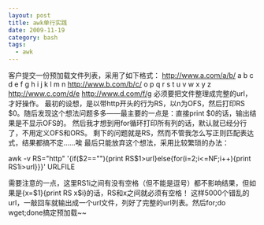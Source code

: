 ```yaml
---
layout: post
title: awk单行实践
date: 2009-11-19
category: bash
tags:
  - awk
---
```


客户提交一份预加载文件列表，采用了如下格式：
http://www.a.com/a/b/
a b c d e f g
h i j k l m n
http://www.b.com/b/c/
o p q r s t
u v w x y z
http://www.c.com/d/e
http://www.d.com/f/g
必须要把文件整理成完整的url，才好操作。
最初的设想，是以带http开头的行为RS，以n为OFS，然后打印RS
$0。随后发现这个想法问题多多——最主要的一点是：直接print $0的话，输出结果是不显示OFS的。
然后我才想到用for循环打印所有列的话，默认就已经分行了，不用定义OFS和ORS。
剩下的问题就是RS，然而不管我怎么写正则匹配表达式，结果都搞不定……唉
最后只能放弃这个想法，采用比较繁琐的办法：

awk -v RS="http" '{if($2==""){print RS$1>url}else{for(i=2;i<=NF;i++){print RS$1$i>url}}}' URLFILE

需要注意的一点，这里RS$1$i之间有没有空格（但不能是逗号）都不影响结果，但如果是{x=$1}{print RS x$i}的话，RS和x之间就必须有空格！
这样5000个错乱的url，一敲回车就输出成一个url文件，列好了完整的url列表。然后for;do wget;done搞定预加载~~

